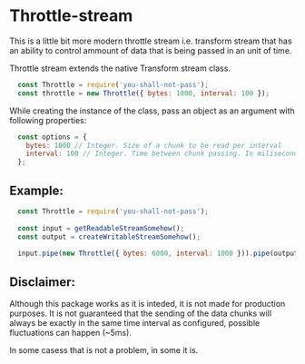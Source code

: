 # Throttle-stream
This is a little bit more modern throttle stream i.e. transform stream that has an ability to control ammount of data that is being passed in an unit of time.

Throttle stream extends the native Transform stream class.

```javascript
  const Throttle = require('you-shall-not-pass');
  const throttle = new Throttle({ bytes: 1000, interval: 100 });
```
While creating the instance of the class, pass an object as an argument with following properties:

```javascript
  const options = {
    bytes: 1000 // Integer. Size of a chunk to be read per interval
    interval: 100 // Integer. Time between chunk passing. In miliseconds.
  };
```
## Example:
```javascript
  const Throttle = require('you-shall-not-pass');
  
  const input = getReadableStreamSomehow();
  const output = createWritableStreamSomehow();
  
  input.pipe(new Throttle({ bytes: 6000, interval: 1000 })).pipe(output);

```
## Disclaimer:
Although this package works as it is inteded, it is not made for production purposes. It is not guaranteed that the sending of the data chunks will always be exactly in the same time interval as configured, possible fluctuations can happen (~5ms).

In some casess that is not a problem, in some it is.
